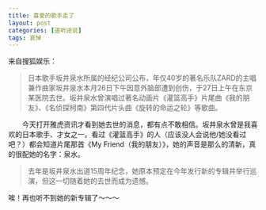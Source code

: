 ```yaml
---
title: 喜爱的歌手走了
layout: post
categories: [道听途说]
tags: 哀悼
---
```

来自搜狐娱乐：

> 日本歌手坂井泉水所属的经纪公司公布，年仅40岁的著名乐队ZARD的主唱兼作曲家坂井泉水本月26日下午因意外脑部遭到创伤，于27日上午在东京某医院去世。坂井泉水曾演唱过著名动画片《灌篮高手》片尾曲《我的朋友》、《名侦探柯南》第四代片头曲《旋转的命运之轮》等歌曲。

　　今天打开雅虎资讯才看到她去世的消息，都有点不敢相信。坂井泉水曾是我喜欢的日本歌手、才女之一。看过《灌篮高手》的人（应该没人会说他/她没看过吧？）都会知道片尾那首《My Friend（我的朋友）》，她的声音是那么的清新，真的很配她的名字：泉水。

> 去年是坂井泉水出道15周年纪念，她原本预定在今年发行新的专辑并举行巡演，但这一切随着她的去世而成为遗憾。

唉！再也听不到她的新专辑了～～～

